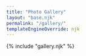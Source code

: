 ```yaml
---
title: "Photo Gallery"
layout: "base.njk"
permalink: "/gallery/"
templateEngineOverride: njk
---
```


{% include "gallery.njk" %}
